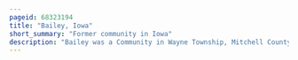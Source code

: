 ```yaml
---
pageid: 68323194
title: "Bailey, Iowa"
short_summary: "Former community in Iowa"
description: "Bailey was a Community in Wayne Township, Mitchell County, Iowa, United States. Founded as a whistle Stop in 1886 it was briefly known as Wapsie. The Community was located North of the Wapsipinicon River."
---
```

